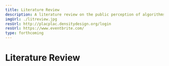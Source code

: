 ```yaml
---
title: Literature Review
description: A literature review on the public perception of algorithms 
imgUrl: ./litreview.jpg
resUrl: http://placplac.densitydesign.org/login
resUrl: https://www.eventbrite.com/
type: forthcoming
---
```


# Literature Review

